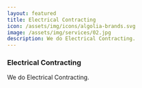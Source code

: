 ```yaml
---
layout: featured
title: Electrical Contracting
icon: /assets/img/icons/algolia-brands.svg
image: /assets/img/services/02.jpg
description: We do Electrical Contracting.
---
```


<div class="row">
    <div class="col-md-12">
        <div class="service-details mb-40">
            <h3>Electrical Contracting</h3>
            <p>We do Electrical Contracting.</p>
        </div>
    </div>
</div>